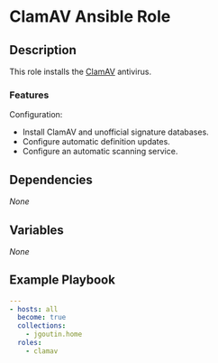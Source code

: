 # ClamAV Ansible Role

## Description

This role installs the [ClamAV](https://www.clamav.net) antivirus.

### Features

Configuration:
* Install ClamAV and unofficial signature databases.
* Configure automatic definition updates.
* Configure an automatic scanning service.

## Dependencies

*None*

## Variables

*None*

## Example Playbook

```yaml
---
- hosts: all
  become: true
  collections:
    - jgoutin.home
  roles:
    - clamav
```
